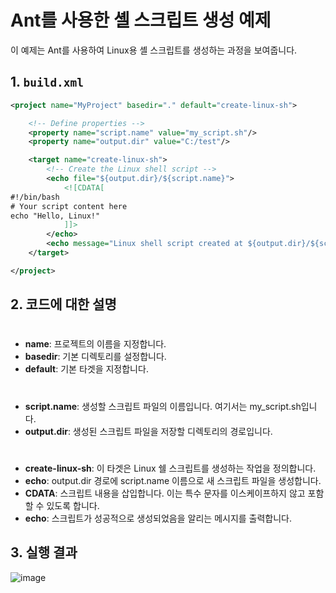 # Ant를 사용한 셸 스크립트 생성 예제

이 예제는 Ant를 사용하여 Linux용 셸 스크립트를 생성하는 과정을 보여줍니다.

## 1. `build.xml`

```xml
<project name="MyProject" basedir="." default="create-linux-sh">

    <!-- Define properties -->
    <property name="script.name" value="my_script.sh"/>
    <property name="output.dir" value="C:/test"/>

    <target name="create-linux-sh">
        <!-- Create the Linux shell script -->
        <echo file="${output.dir}/${script.name}">
            <![CDATA[
#!/bin/bash
# Your script content here
echo "Hello, Linux!"
            ]]>
        </echo>
        <echo message="Linux shell script created at ${output.dir}/${script.name}"/>
    </target>

</project>
```

## 2. 코드에 대한 설명

# <project>
- **name**: 프로젝트의 이름을 지정합니다.
- **basedir**: 기본 디렉토리를 설정합니다.
- **default**: 기본 타겟을 지정합니다.

# <property>

- **script.name**: 생성할 스크립트 파일의 이름입니다. 여기서는 my_script.sh입니다.
- **output.dir**: 생성된 스크립트 파일을 저장할 디렉토리의 경로입니다.

# <target>

- **create-linux-sh**: 이 타겟은 Linux 쉘 스크립트를 생성하는 작업을 정의합니다.
- **echo**: output.dir 경로에 script.name 이름으로 새 스크립트 파일을 생성합니다.
- **CDATA**: 스크립트 내용을 삽입합니다. 이는 특수 문자를 이스케이프하지 않고 포함할 수 있도록 합니다.
- **echo**: 스크립트가 성공적으로 생성되었음을 알리는 메시지를 출력합니다.

## 3. 실행 결과
![image](https://github.com/auspicious0/AntBuildEx02_SH/assets/108572025/0814454a-b837-4e34-866b-03fab793448b)

